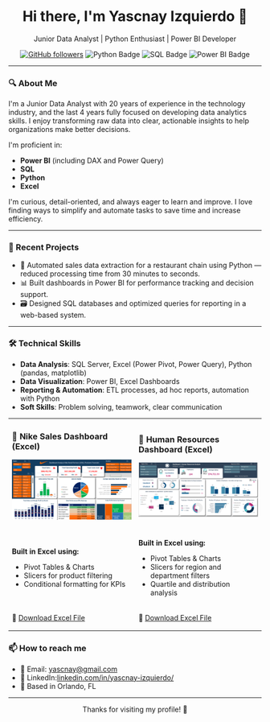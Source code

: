 
<h1 align="center">Hi there, I'm Yascnay Izquierdo 👋</h1>

<p align="center">
  Junior Data Analyst | Python Enthusiast | Power BI Developer
</p>

<p align="center">
  <a href="https://github.com/yascnay"><img src="https://img.shields.io/github/followers/yascnay?label=Follow&style=social" alt="GitHub followers"></a>
  <img src="https://img.shields.io/badge/Python-3776AB?style=flat&logo=python&logoColor=white" alt="Python Badge"/>
  <img src="https://img.shields.io/badge/SQL-005C84?style=flat&logo=postgresql&logoColor=white" alt="SQL Badge"/>
  <img src="https://img.shields.io/badge/Power_BI-F2C811?style=flat&logo=powerbi&logoColor=black" alt="Power BI Badge"/>
</p>

---

### 🔍 About Me

I'm a Junior Data Analyst with 20 years of experience in the technology industry, and the last 4 years fully focused on developing data analytics skills. I enjoy transforming raw data into clear, actionable insights to help organizations make better decisions.

I'm proficient in:
- **Power BI** (including DAX and Power Query)
- **SQL**
- **Python**
- **Excel**

I'm curious, detail-oriented, and always eager to learn and improve. I love finding ways to simplify and automate tasks to save time and increase efficiency.

---

### 💼 Recent Projects

- 🧾 Automated sales data extraction for a restaurant chain using Python — reduced processing time from 30 minutes to seconds.
- 📊 Built dashboards in Power BI for performance tracking and decision support.
- 🗃️ Designed SQL databases and optimized queries for reporting in a web-based system.

---

### 🛠️ Technical Skills

- **Data Analysis**: SQL Server, Excel (Power Pivot, Power Query), Python (pandas, matplotlib)
- **Data Visualization**: Power BI, Excel Dashboards
- **Reporting & Automation**: ETL processes, ad hoc reports, automation with Python
- **Soft Skills**: Problem solving, teamwork, clear communication
<table style="width:100%;">
<tr>
<td style="width: 50%;">
 <h3>👟 Nike Sales Dashboard (Excel)</h3>
<p align="left">
  <img src="nike_dashboard.png" width="300" alt="Nike Excel Dashboard" />
</p>
</td>
<td style="width: 50%;">
<h3>👥 Human Resources Dashboard (Excel)</h3>

<p align="left">
  <img src="HumanResourcesAnalysis.png" width="300" alt="Human Resources Excel Dashboard" />
</p> 
</td>
</tr>

<tr>
<td>
<p><strong>Built in Excel using:</strong></p>
<ul>
  <li>Pivot Tables &amp; Charts</li>
  <li>Slicers for product filtering</li>
  <li>Conditional formatting for KPIs</li>
</ul>
</td>
<td>
  <p>
  <strong>Built in Excel using:</strong>
</p>
<ul>
  <li>Pivot Tables &amp; Charts</li>
  <li>Slicers for region and department filters</li>
  <li>Quartile and distribution analysis</li>
</ul>
</td>
</tr>
<tr>
  <td>
📎 <a href="https://github.com/yascnay/ExamplesExcel/blob/main">Download Excel File</a>
  </td>
  <td>
    <p>
  📎 <a href="https://github.com/yascnay/ExamplesExcel/blob/main">Download Excel File</a>
    </p>
  </td>
</tr>
</table>

  ### 📫 How to reach me

- 📧 Email: [yascnay@gmail.com](mailto:yascnay@gmail.com)
- 💼 LinkedIn:[linkedin.com/in/yascnay-izquierdo/](https://linkedin.com/in/yascnay-izquierdo/)
- 📍 Based in Orlando, FL

---

<p align="center">Thanks for visiting my profile! 🌟</p>
